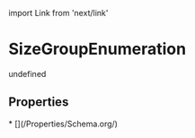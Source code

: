 import Link from 'next/link'
# SizeGroupEnumeration

undefined

## Properties

<Grid>
* [](/Properties/Schema.org/)

</Grid>

